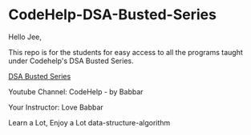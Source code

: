 # CodeHelp-DSA-Busted-Series
Hello Jee,

This repo is for the students for easy access to all the programs taught under Codehelp's DSA Busted Series.


[DSA Busted Series](https://www.youtube.com/watch?v=WQoB2z67hvY&list=PLDzeHZWIZsTryvtXdMr6rPh4IDexB5NIA)


Youtube Channel: CodeHelp - by Babbar


Your Instructor: Love Babbar



Learn a Lot, Enjoy a Lot data-structure-algorithm
